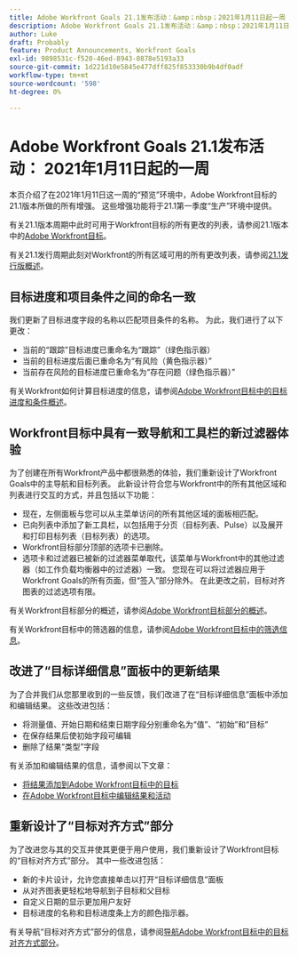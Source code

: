 ```yaml
---
title: Adobe Workfront Goals 21.1发布活动：&amp；nbsp；2021年1月11日起一周
description: Adobe Workfront Goals 21.1发布活动：&amp；nbsp；2021年1月11日起一周
author: Luke
draft: Probably
feature: Product Announcements, Workfront Goals
exl-id: 9898531c-f520-46ed-8943-0878e5193a33
source-git-commit: 1d221d10e5845e477dff825f853330b9b4df0adf
workflow-type: tm+mt
source-wordcount: '598'
ht-degree: 0%

---
```


# Adobe Workfront Goals 21.1发布活动： 2021年1月11日起的一周

本页介绍了在2021年1月11日这一周的“预览”环境中，Adobe Workfront目标的21.1版本所做的所有增强。 这些增强功能将于21.1第一季度“生产”环境中提供。

有关21.1版本周期中此时可用于Workfront目标的所有更改的列表，请参阅21.1版本中的[Adobe Workfront目标](../../../../product-announcements/product-releases/goals-release-activity/goals-release-21-1.md)。

有关21.1发行周期此刻对Workfront的所有区域可用的所有更改列表，请参阅[21.1发行版概述](../../../../product-announcements/product-releases/21.1-release-activity/21-1-release-overview.md)。

## 目标进度和项目条件之间的命名一致

我们更新了目标进度字段的名称以匹配项目条件的名称。 为此，我们进行了以下更改：

* 当前的“跟踪”目标进度已重命名为“跟踪”（绿色指示器）
* 当前的目标进度后面已重命名为“有风险（黄色指示器）”
* 当前存在风险的目标进度已重命名为“存在问题（绿色指示器）”

有关Workfront如何计算目标进度的信息，请参阅[Adobe Workfront目标中的目标进度和条件概述](../../../../workfront-goals/goal-management/calculate-goal-progress.md)。

## Workfront目标中具有一致导航和工具栏的新过滤器体验

为了创建在所有Workfront产品中都很熟悉的体验，我们重新设计了Workfront Goals中的主导航和目标列表。 此新设计符合您与Workfront中的所有其他区域和列表进行交互的方式，并且包括以下功能：

* 现在，左侧面板与您可以从主菜单访问的所有其他区域的面板相匹配。
* 已向列表中添加了新工具栏，以包括用于分页（目标列表、Pulse）以及展开和打印目标列表（目标列表）的选项。
* Workfront目标部分顶部的选项卡已删除。
* 选项卡和过滤器已被新的过滤器菜单取代，该菜单与Workfront中的其他过滤器（如工作负载均衡器中的过滤器）一致。 您现在可以将过滤器应用于Workfront Goals的所有页面，但“签入”部分除外。 在此更改之前，目标对齐图表的过滤选项有限。

有关Workfront目标部分的概述，请参阅[Adobe Workfront目标部分的概述](../../../../workfront-goals/goal-review-and-workfront-goals-sections/overview-of-wf-goals-sections.md)。

有关Workfront目标中的筛选器的信息，请参阅[Adobe Workfront目标中的筛选信息](../../../../workfront-goals/goal-management/filter-information-wf-goals.md)。

## 改进了“目标详细信息”面板中的更新结果

为了合并我们从您那里收到的一些反馈，我们改进了在“目标详细信息”面板中添加和编辑结果。 这些改进包括：

* 将测量值、开始日期和结束日期字段分别重命名为“值”、“初始”和“目标”
* 在保存结果后使初始字段可编辑
* 删除了结果“类型”字段

有关添加和编辑结果的信息，请参阅以下文章：

* [将结果添加到Adobe Workfront目标中的目标](../../../../workfront-goals/results-and-activities/add-results-to-goals.md)
* [在Adobe Workfront目标中编辑结果和活动](../../../../workfront-goals/results-and-activities/edit-results-and-activities.md)

## 重新设计了“目标对齐方式”部分

为了改进您与其的交互并使其更便于用户使用，我们重新设计了Workfront目标的“目标对齐方式”部分。 其中一些改进包括：

* 新的卡片设计，允许您直接单击以打开“目标详细信息”面板
* 从对齐图表更轻松地导航到子目标和父目标
* 自定义日期的显示更加用户友好
* 目标进度的名称和目标进度条上方的颜色指示器。

有关导航“目标对齐方式”部分的信息，请参阅[导航Adobe Workfront目标中的目标对齐方式部分](../../../../workfront-goals/goal-alignment/navigate-goal-alignment-chart.md)。

